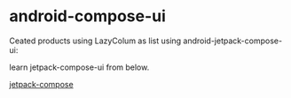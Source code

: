 # android-compose-ui

Ceated products using LazyColum as list using android-jetpack-compose-ui:

learn jetpack-compose-ui from below.

[jetpack-compose](https://developer.android.com/jetpack/compose)
